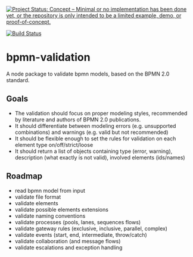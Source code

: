 [![Project Status: Concept – Minimal or no implementation has been done yet, or the repository is only intended to be a limited example, demo, or proof-of-concept.](http://www.repostatus.org/badges/latest/concept.svg)](http://www.repostatus.org/#concept)

[![Build Status](https://travis-ci.org/jankapunkt/bpmn-validation.svg?branch=master)](https://travis-ci.org/jankapunkt/bpmn-validation)


# bpmn-validation

A node package to validate bpmn models, based on the BPMN 2.0 standard.

## Goals

* The validation should focus on proper modeling styles, recommended by literature and authors of BPMN 2.0 publications.
* It should differentiate between modeling errors (e.g. unsupported combinations) and warnings (e.g. valid but not recommended) 
* It should be flexible enough to set the rules for validation on each element type on/off/strict/loose
* It should return a list of objects containing type (error, warning), description (what exactly is not valid), involved elements (ids/names)


## Roadmap

* read bpmn model from input
* validate file format
* validate elements
* validate possible elements extensions
* validate naming conventions
* validate processes (pools, lanes, sequences flows)
* validate gateway rules (exclusive, inclusive, parallel, complex)
* validate events (start, end, intermediate, throw/catch)
* validate collaboration (and message flows)
* validate escalations and exception handling

